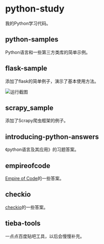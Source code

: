 # python-study

我的Python学习代码。

## python-samples

Python语言和一些第三方类库的简单示例。

## flask-sample

添加了flask的简单例子，演示了基本使用方法。

![运行截图](flask-sample/flask-sample.PNG)

## scrapy_sample

添加了Scrapy爬虫框架的例子。

## introducing-python-answers

《python语言及其应用》的习题答案。

## empireofcode

[Empire of Code](https://checkio.org/)的一些答案。

## checkio

[checkio](https://checkio.org/)的一些答案。

## tieba-tools

一点点百度贴吧工具，以后会慢慢补充。
